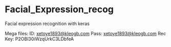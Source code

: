 # Facial_Expression_recog
Facial expression recognition with keras

Mega files:
ID: xetoye1893@kleogb.com
Pass: xetoye1893@kleogb.com
Rec Key: P2OBl30iWzqUrkC3LDbfeA
